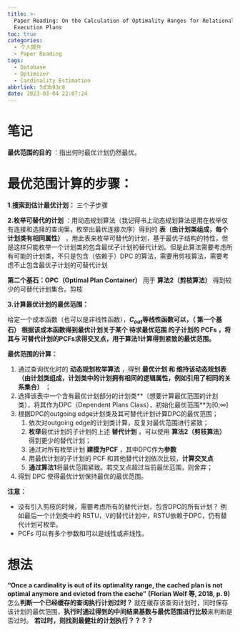 ```yaml
---
title: >-
  Paper Reading: On the Calculation of Optimality Ranges for Relational Query
  Execution Plans
toc: true
categories:
  - 个人提升
  - Paper Reading
tags:
  - Database
  - Optimizer
  - Cardinality Estimation
abbrlink: 5d3b93c8
date: 2023-03-04 22:07:24
---
```

# 笔记

 **最优范围的目的** ：指出何时最优计划仍然最优。

# **最优范围计算的步骤：**

 **1.搜索到估计最优计划：** 三个子步骤

 **2.枚举可替代的计划** ：用动态规划算法（我记得书上动态规划算法是用在枚举仅有连接和选择的查询里，枚举出最优连接次序）得到的 **表（由计划类组成，每个计划类有相同属性）** ，用此表来枚举可替代的计划，基于最优子结构的特性，但是这样只能枚举一个计划类的包含最优子计划的替代计划。但是此算法需要考虑所有可能的计划类，不只是包含（依赖于）DPC 的算法，需要用剪枝算法，需要考虑不止包含最优子计划的可替代计划

 **第二个基石：OPC（Optimal Plan Container）** 用于 **算法2（剪枝算法）** 得到较少的可替代计划集合。剪枝

**3.计算最优计划的最优范围：**

给定一个成本函数（也可以是非线性函数），**$C_{out}$**等线性函数可以，（ **第一个基石）** 根据该成本函数得到最优计划关于某个 待求最优范围 的子计划的 **PCFs** ，将其与 可替代计划的PCFs求得**交叉点，用于算法1计算得到紧致的最优范围。**

**最优范围的计算：**

1. 通过查询优化时的 **动态规划枚举算法** ，得到  **最优计划 和 维持该动态规划表（由计划类组成，计划类中的计划拥有相同的逻辑属性，例如引用了相同的关系集合）** ；
2. 选择该表中一个含有最优计划部分的计划类**（想要计算最优范围的计划类），将其作为DPC（Dependent Plans Class），初始化最优范围**为[0;∞]
3. 根据DPC的outgoing edge计划类及其可替代计划计算DPC的最优范围；
   1. 依次对outgoing edge的计划类计算，反复对最优范围进行紧致；
   2. **枚举**最优计划的子计划的上述 **替代计划** ，可以使用 **算法2（剪枝算法）** 得到更少的替代计划；
   3. 通过对所有枚举计划 **建模为PCF** ，其中DPC作为**参数**
   4. 用最优计划的子计划的 PCF 和其他替代计划依次比较，**计算交叉点**
   5. **通过算法1**将最优范围紧致。若交叉点超过当前最优范围，则舍弃；
4. 得到 DPC 使得最优计划保持最优的最优范围。

**注意：**

* 没有引入剪枝的时候，需要考虑所有的替代计划，包含DPC的所有计划？
  例如最后一个计划类中的 RSTU，V的替代计划中，RSTU依赖于DPC，仍有替代计划可枚举。
* PCFs 可以有多个参数和可以是线性或非线性。

# 想法

**“Once a cardinality is out of its optimality range, the cached plan is not optimal anymore and evicted from the cache”** **(**Florian Wolf 等, 2018, p. 9**)** 怎么**判断一个已经缓存的查询执行计划过时？**
就在缓存该查询计划时，同时保存该计划的最优范围，**执行时通过得到的中间结果基数与最优范围进行比较**来判断是否过时。
**若过时，则找到最健壮的计划执行？？？？**
